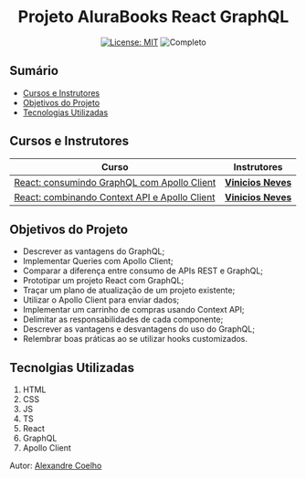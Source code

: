 
<h1 align="center"> Projeto AluraBooks React GraphQL </h1>

<div align="center">

  <a href="https://github.com/coelhoalexandre/projeto-react-alurabooks-gql/blob/master/LICENSE" target="_blank"><img src="https://img.shields.io/badge/License-MIT-yellow.svg" alt="License: MIT"></a> <img src="https://img.shields.io/badge/Completo-lightgreen.svg" alt="Completo">

</div>

## Sumário

- [Cursos e Instrutores](#cursos-e-instrutores)
- [Objetivos do Projeto](#objetivos-do-projeto)
- [Tecnologias Utilizadas](#tecnolgias-utilizadas)

## Cursos e Instrutores

|Curso|Instrutores|
|---|---|
|[React: consumindo GraphQL com Apollo Client](https://cursos.alura.com.br/course/react-consumindo-graphql-apollo-client)|[**Vinicios Neves**](https://github.com/viniciosneves)|
|[React: combinando Context API e Apollo Client](https://cursos.alura.com.br/course/react-combinando-context-api-apollo-client)|[**Vinicios Neves**](https://github.com/viniciosneves)|


## Objetivos do Projeto

- Descrever as vantagens do GraphQL;
- Implementar Queries com Apollo Client;
- Comparar a diferença entre consumo de APIs REST e GraphQL;
- Prototipar um projeto React com GraphQL;
- Traçar um plano de atualização de um projeto existente;
- Utilizar o Apollo Client para enviar dados;
- Implementar um carrinho de compras usando Context API;
- Delimitar as responsabilidades de cada componente;
- Descrever as vantagens e desvantagens do uso do GraphQL;
- Relembrar boas práticas ao se utilizar hooks customizados.

## Tecnolgias Utilizadas

1. HTML
2. CSS
3. JS
4. TS
5. React
6. GraphQL
7. Apollo Client
   

Autor: [Alexandre Coelho](https://github.com/coelhoalexandre)
